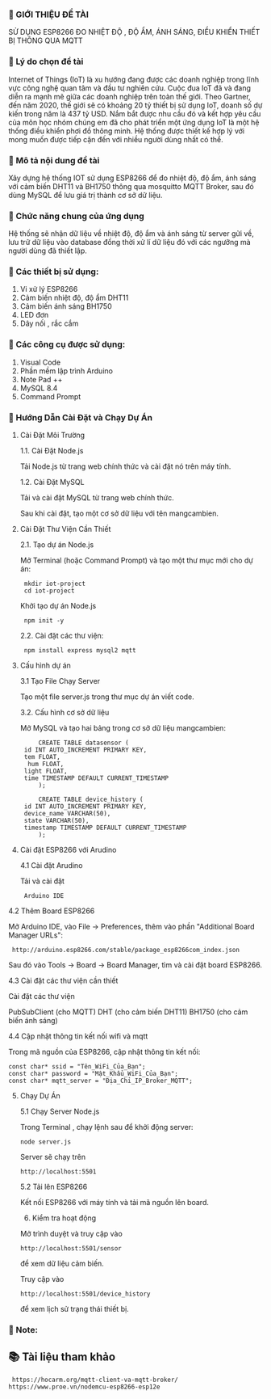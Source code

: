 ### 📌 GIỚI THIỆU ĐỀ TÀI

SỬ DỤNG ESP8266 ĐO NHIỆT ĐỘ , ĐỘ ẨM, ÁNH SÁNG, ĐIỀU KHIỂN THIẾT BỊ THÔNG QUA MQTT

### 📌 Lý do chọn đề tài

Internet of Things (IoT) là xu hướng đang được các doanh nghiệp trong lĩnh vực công nghệ quan tâm và đầu tư nghiên cứu. Cuộc đua IoT đã và đang diễn ra mạnh mẽ giữa các doanh nghiệp trên toàn thế giới. Theo Gartner, đến năm 2020, thế giới sẽ có khoảng 20 tỷ thiết bị sử dụng IoT, doanh số dự kiến trong năm là 437 tỷ USD. Nắm bắt được nhu cầu đó và kết hợp yêu cầu của môn học nhóm chúng em đã cho phát triển một ứng dụng IoT là một hệ thống điều khiển phơi đồ thông minh. Hệ thống được thiết kế hợp lý với mong muốn được tiếp cận đến với nhiều người dùng nhất có thể.

### 📌 Mô tả nội dung đề tài

Xây dựng hệ thống IOT sử dụng ESP8266 để đo nhiệt độ, độ ẩm, ánh sáng với cảm biến DHT11 và BH1750 thông qua mosquitto MQTT Broker, sau đó dùng MySQL để lưu giá trị thành cơ sở dữ liệu.

### 📌 Chức năng chung của ứng dụng

Hệ thống sẽ nhận dữ liệu về nhiệt độ, độ ẩm và ánh sáng từ server gửi về, lưu trữ dữ liệu vào database đồng thời xử lí dữ liệu đó với các ngưỡng mà người dùng đã thiết lập.

### 📌 Các thiết bị sử dụng:
1. Vi xử lý ESP8266
2.  Cảm biến nhiệt độ, độ ẩm DHT11
3.  Cảm biến ánh sáng BH1750
4.  LED đơn
5.  Dây nối , rắc cắm

### 📌 Các công cụ được sử dụng:
1. Visual Code
2. Phần mềm lập trình Arduino
3. Note Pad ++
4. MySQL 8.4
5. Command Prompt

### 📌 Hướng Dẫn Cài Đặt và Chạy Dự Án
1. Cài Đặt Môi Trường
   
	1.1. Cài Đặt Node.js

	Tải Node.js từ trang web chính thức và cài đặt nó trên máy tính.


	1.2. Cài Đặt MySQL
	
	Tải và cài đặt MySQL từ trang web chính thức.

	Sau khi cài đặt, tạo một cơ sở dữ liệu với tên mangcambien.

2. Cài Đặt Thư Viện Cần Thiết

	2.1. Tạo dự án Node.js
   
	Mở Terminal (hoặc Command Prompt) và tạo một thư mục mới cho dự án:
   
		mkdir iot-project
		cd iot-project

	Khởi tạo dự án Node.js
	
 		npm init -y

	2.2. Cài đặt các thư viện:

		npm install express mysql2 mqtt

3. Cấu hình dự án

   3.1 Tạo File Chạy Server

	Tạo một file server.js trong thư mục dự án viết code.


   3.2. Cấu hình cơ sở dữ liệu

	 Mở MySQL và tạo hai bảng trong cơ sở dữ liệu mangcambien:

			CREATE TABLE datasensor (
    	id INT AUTO_INCREMENT PRIMARY KEY,
    	tem FLOAT,
   		 hum FLOAT,
    	light FLOAT,
    	time TIMESTAMP DEFAULT CURRENT_TIMESTAMP
			);

			CREATE TABLE device_history (
    	id INT AUTO_INCREMENT PRIMARY KEY,
    	device_name VARCHAR(50),
    	state VARCHAR(50),
    	timestamp TIMESTAMP DEFAULT CURRENT_TIMESTAMP
			);

4. Cài đặt ESP8266 với Arudino

	4.1 Cài đặt Arudino

	 Tải và cài đặt
	
 		Arduino IDE

  4.2 Thêm Board ESP8266


  Mở Arduino IDE, vào File -> Preferences, thêm vào phần "Additional Board Manager URLs":

	 http://arduino.esp8266.com/stable/package_esp8266com_index.json

 Sau đó  vào Tools -> Board -> Board Manager, tìm và cài đặt board ESP8266.

 4.3 Cài đặt các thư viện cần thiết

 Cài đặt các thư viện
 
PubSubClient (cho MQTT)
DHT (cho cảm biến DHT11)
BH1750 (cho cảm biến ánh sáng)

4.4 Cập nhật thông tin kết nối wifi và mqtt

Trong mã nguồn của ESP8266, cập nhật thông tin kết nối:

	const char* ssid = "Tên_WiFi_Của_Bạn";
	const char* password = "Mật_Khẩu_WiFi_Của_Bạn";
	const char* mqtt_server = "Địa_Chỉ_IP_Broker_MQTT";

 5. Chạy Dự Án

	5.1 Chạy Server Node.js

	Trong Terminal , chạy lệnh sau để khởi động server:

		node server.js

	Server sẽ chạy trên
		
		http://localhost:5501

	5.2 Tải lên ESP8266

	Kết nối ESP8266 với máy tính và tải mã nguồn lên board.

	6. Kiểm tra hoạt động
    
	Mở trình duyệt và truy cập vào
	 
		http://localhost:5501/sensor
	để xem dữ liệu cảm biến.

	Truy cập vào
	
 		http://localhost:5501/device_history
	để xem lịch sử trạng thái thiết bị.

### 📌 Note:

## 📚 Tài liệu tham khảo

	 https://hocarm.org/mqtt-client-va-mqtt-broker/
	https://www.proe.vn/nodemcu-esp8266-esp12e


	

   
   

   
